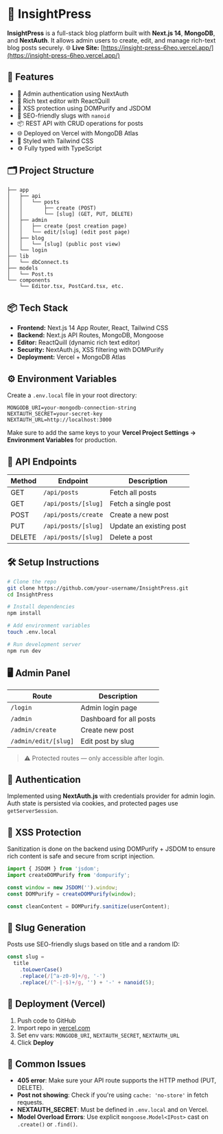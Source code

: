 # 📰 InsightPress

**InsightPress** is a full-stack blog platform built with **Next.js 14**, **MongoDB**, and **NextAuth**. It allows admin users to create, edit, and manage rich-text blog posts securely.
🌐 **Live Site:** [https://insight-press-6heo.vercel.app/](https://insight-press-6heo.vercel.app/)
## 🚀 Features

- 🔐 Admin authentication using NextAuth
- 📝 Rich text editor with ReactQuill
- 🧼 XSS protection using DOMPurify and JSDOM
- 🔗 SEO-friendly slugs with `nanoid`
- 📦 REST API with CRUD operations for posts
- 🌐 Deployed on Vercel with MongoDB Atlas
- 💅 Styled with Tailwind CSS
- ⚙️ Fully typed with TypeScript

## 🗂️ Project Structure

```
├── app
│   ├── api
│   │   └── posts
│   │       ├── create (POST)
│   │       └── [slug] (GET, PUT, DELETE)
│   ├── admin
│   │   ├── create (post creation page)
│   │   └── edit/[slug] (edit post page)
│   ├── blog
│   │   └── [slug] (public post view)
│   └── login
├── lib
│   └── dbConnect.ts
├── models
│   └── Post.ts
└── components
    └── Editor.tsx, PostCard.tsx, etc.
```

## 📦 Tech Stack

- **Frontend:** Next.js 14 App Router, React, Tailwind CSS
- **Backend:** Next.js API Routes, MongoDB, Mongoose
- **Editor:** ReactQuill (dynamic rich text editor)
- **Security:** NextAuth.js, XSS filtering with DOMPurify
- **Deployment:** Vercel + MongoDB Atlas

## ⚙️ Environment Variables

Create a `.env.local` file in your root directory:

```env
MONGODB_URI=your-mongodb-connection-string
NEXTAUTH_SECRET=your-secret-key
NEXTAUTH_URL=http://localhost:3000
```

Make sure to add the same keys to your **Vercel Project Settings → Environment Variables** for production.

## 🧪 API Endpoints

| Method | Endpoint              | Description               |
|--------|-----------------------|---------------------------|
| GET    | `/api/posts`          | Fetch all posts           |
| GET    | `/api/posts/[slug]`   | Fetch a single post       |
| POST   | `/api/posts/create`   | Create a new post         |
| PUT    | `/api/posts/[slug]`   | Update an existing post   |
| DELETE | `/api/posts/[slug]`   | Delete a post             |

## 🛠️ Setup Instructions

```bash
# Clone the repo
git clone https://github.com/your-username/InsightPress.git
cd InsightPress

# Install dependencies
npm install

# Add environment variables
touch .env.local

# Run development server
npm run dev
```

## 🖥 Admin Panel

| Route               | Description              |
|--------------------|--------------------------|
| `/login`           | Admin login page         |
| `/admin`           | Dashboard for all posts  |
| `/admin/create`    | Create new post          |
| `/admin/edit/[slug]` | Edit post by slug     |

> ⚠️ Protected routes — only accessible after login.

## 🔐 Authentication

Implemented using **NextAuth.js** with credentials provider for admin login. Auth state is persisted via cookies, and protected pages use `getServerSession`.

## 🧼 XSS Protection

Sanitization is done on the backend using DOMPurify + JSDOM to ensure rich content is safe and secure from script injection.

```ts
import { JSDOM } from 'jsdom';
import createDOMPurify from 'dompurify';

const window = new JSDOM('').window;
const DOMPurify = createDOMPurify(window);

const cleanContent = DOMPurify.sanitize(userContent);
```

## 🧠 Slug Generation

Posts use SEO-friendly slugs based on title and a random ID:

```ts
const slug =
  title
    .toLowerCase()
    .replace(/[^a-z0-9]+/g, '-')
    .replace(/(^-|-$)+/g, '') + '-' + nanoid(5);
```

## 🚀 Deployment (Vercel)

1. Push code to GitHub
2. Import repo in [vercel.com](https://vercel.com)
3. Set env vars: `MONGODB_URI`, `NEXTAUTH_SECRET`, `NEXTAUTH_URL`
4. Click **Deploy**

## 📌 Common Issues

- **405 error**: Make sure your API route supports the HTTP method (PUT, DELETE).
- **Post not showing**: Check if you're using `cache: 'no-store'` in fetch requests.
- **NEXTAUTH_SECRET**: Must be defined in `.env.local` and on Vercel.
- **Model Overload Errors**: Use explicit `mongoose.Model<IPost>` cast on `.create()` or `.find()`.



